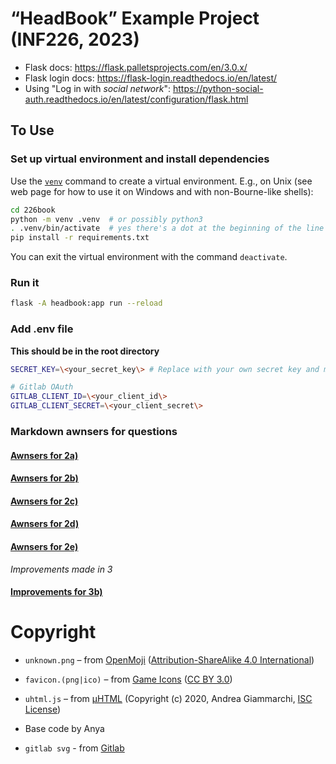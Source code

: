 # “HeadBook” Example Project (INF226, 2023)

-   Flask docs: https://flask.palletsprojects.com/en/3.0.x/
-   Flask login docs: https://flask-login.readthedocs.io/en/latest/
-   Using "Log in with _social network_": https://python-social-auth.readthedocs.io/en/latest/configuration/flask.html

## To Use

### Set up virtual environment and install dependencies

Use the [`venv`](https://docs.python.org/3/library/venv.html) command to create a virtual environment. E.g., on Unix (see web page for how to use it on Windows and with non-Bourne-like shells):

```sh
cd 226book
python -m venv .venv  # or possibly python3
. .venv/bin/activate  # yes there's a dot at the beginning of the line
pip install -r requirements.txt
```

You can exit the virtual environment with the command `deactivate`.

### Run it

```sh
flask -A headbook:app run --reload
```

### Add .env file

**This should be in the root directory**

```sh
SECRET_KEY=\<your_secret_key\> # Replace with your own secret key and make it long

# Gitlab OAuth
GITLAB_CLIENT_ID=\<your_client_id\>
GITLAB_CLIENT_SECRET=\<your_client_secret\>
```

### Markdown awnsers for questions

#### [Awnsers for 2a)](anwsers/2a.md)

#### [Awnsers for 2b)](anwsers/2b.md)

#### [Awnsers for 2c)](anwsers/2c.md)

#### [Awnsers for 2d)](anwsers/2d.md)

#### [Awnsers for 2e)](anwsers/2e.md)

_Improvements made in 3_

#### [Improvements for 3b)](anwsers/3b.md)

# Copyright

-   `unknown.png` – from [OpenMoji](https://openmoji.org/about/) ([Attribution-ShareAlike 4.0 International](https://creativecommons.org/licenses/by-sa/4.0/))
-   `favicon.(png|ico)` – from [Game Icons](https://game-icons.net/1x1/skoll/knockout.html) ([CC BY 3.0](http://creativecommons.org/licenses/by/3.0/))
-   `uhtml.js` – from [µHTML](https://github.com/WebReflection/uhtml) (Copyright (c) 2020, Andrea Giammarchi, [ISC License](https://opensource.org/license/isc-license-txt/))
-   Base code by Anya

-   `gitlab svg` - from [Gitlab](https://about.gitlab.com/press/press-kit/)
